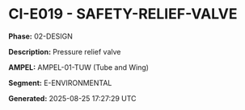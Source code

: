 # CI-E019 - SAFETY-RELIEF-VALVE

**Phase:** 02-DESIGN

**Description:** Pressure relief valve

**AMPEL:** AMPEL-01-TUW (Tube and Wing)

**Segment:** E-ENVIRONMENTAL

**Generated:** 2025-08-25 17:27:29 UTC
